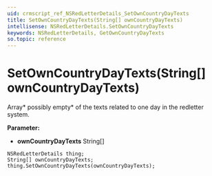 ```yaml
---
uid: crmscript_ref_NSRedLetterDetails_SetOwnCountryDayTexts
title: SetOwnCountryDayTexts(String[] ownCountryDayTexts)
intellisense: NSRedLetterDetails.SetOwnCountryDayTexts
keywords: NSRedLetterDetails, GetOwnCountryDayTexts
so.topic: reference
---
```


# SetOwnCountryDayTexts(String[] ownCountryDayTexts)

Array* possibly empty* of the texts related to one day in the redletter system.

**Parameter:** 
* **ownCountryDayTexts** String[]

```crmscript
NSRedLetterDetails thing;
String[] ownCountryDayTexts;
thing.SetOwnCountryDayTexts(ownCountryDayTexts);
```

